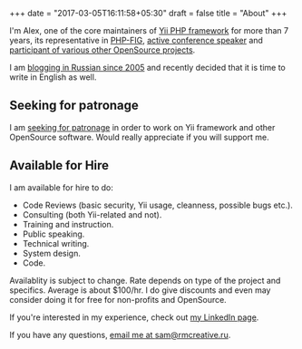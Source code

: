 +++
date = "2017-03-05T16:11:58+05:30"
draft = false
title = "About"
+++

I'm Alex, one of the core maintainers of [Yii PHP framework](http://www.yiiframework.com/)
for more than 7 years, its representative in [PHP-FIG](http://www.php-fig.org/),
[active conference speaker](http://slides.rmcreative.ru/) and [participant of various other
OpenSource projects](https://github.com/samdark/).

I am [blogging in Russian since 2005](http://rmcreative.ru/) and recently decided
that it is time to write in English as well.

## Seeking for patronage

I am [seeking for patronage](https://www.patreon.com/samdark) in order to work on Yii framework and other OpenSource software.
Would really appreciate if you will support me.

## Available for Hire

I am available for hire to do:

- Code Reviews (basic security, Yii usage, cleanness, possible bugs etc.).
- Consulting (both Yii-related and not).
- Training and instruction.
- Public speaking.
- Technical writing.
- System design.
- Code.

Availablity is subject to change. Rate depends on type of the project and specifics. Average is
about $100/hr. I do give discounts and even may consider doing it for free for non-profits and OpenSource.


If you're interested in my experience, check out [my LinkedIn page](https://www.linkedin.com/in/makarov/).

If you have any questions, <a href="mailto:sam@rmcreative.ru">email me at sam@rmcreative.ru</a>.